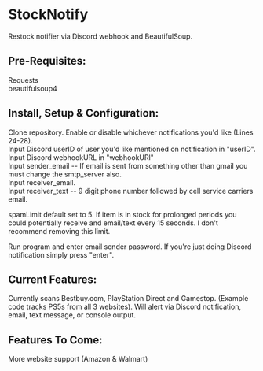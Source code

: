 # StockNotify
Restock notifier via Discord webhook and BeautifulSoup.

## Pre-Requisites:
Requests  
beautifulsoup4

## Install, Setup & Configuration:
Clone repository.
Enable or disable whichever notifications you'd like (Lines 24-28).  
Input Discord userID of user you'd like mentioned on notification in "userID".  
Input Discord webhookURL in "webhookURl"  
Input sender_email -- If email is sent from something other than gmail you must change the smtp_server also.  
Input receiver_email.  
Input receiver_text -- 9 digit phone number followed by cell service carriers email.  
  
spamLimit default set to 5. If item is in stock for prolonged periods you could potentially receive and email/text every 15 seconds. I don't recommend removing this limit.  
  
Run program and enter email sender password. If you're just doing Discord notification simply press "enter".  

## Current Features:
Currently scans Bestbuy.com, PlayStation Direct and Gamestop. (Example code tracks PS5s from all 3 websites).
Will alert via Discord notification, email, text message, or console output.

## Features To Come:
More website support (Amazon & Walmart)  
